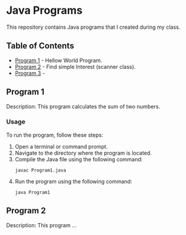 
# Java Programs

This repository contains Java programs that I created during my class.

## Table of Contents

- [Program 1](#program-1) - Hellow World Program.
- [Program 2](#program-2) - Find simple Interest (scanner class).
- [Program 3](#program-3) - 

## Program 1

Description: This program calculates the sum of two numbers.

### Usage

To run the program, follow these steps:

1. Open a terminal or command prompt.
2. Navigate to the directory where the program is located.
3. Compile the Java file using the following command:
    ```
    javac Program1.java
    ```
4. Run the program using the following command:
    ```
    java Program1
    ```

## Program 2

Description: This program ...

